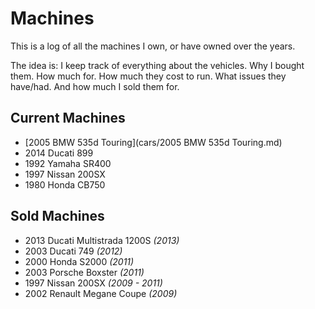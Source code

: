 # Machines

This is a log of all the machines I own, or have owned over the years.

The idea is: I keep track of everything about the vehicles. Why I bought them. How much for. How much they cost to run. What issues they have/had. And how much I sold them for.

## Current Machines

- [2005 BMW 535d Touring](cars/2005 BMW 535d Touring.md)
- 2014 Ducati 899
- 1992 Yamaha SR400
- 1997 Nissan 200SX
- 1980 Honda CB750

## Sold Machines

- 2013 Ducati Multistrada 1200S *(2013)*
- 2003 Ducati 749 *(2012)*
- 2000 Honda S2000 *(2011)*
- 2003 Porsche Boxster *(2011)*
- 1997 Nissan 200SX *(2009 - 2011)*
- 2002 Renault Megane Coupe *(2009)*